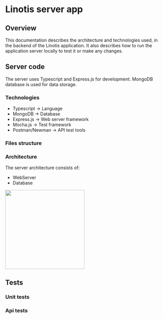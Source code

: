 # Linotis server app
## Overview
This documentation describes the architecture and technologies used, in the backend of the Linotis application. It also describes how to run the application server locally to test it or make any changes.
## Server code
The server uses Typescript and Express.js for development. MongoDB database is used for data storage.
### Technologies
- Typescript -> Language
- MongoDB -> Database
- Express.js -> Web server framework
- Mocha.js -> Test framework
- Postman/Newman -> API test tools
### Files structure
### Architecture
The server architecture consists of:
- WebServer
- Database

<a href="#"><img src="https://github.com/Linotis/linotis-docs/blob/main/back-arch.png" style="width: 250px"/></a><br />

## Tests
### Unit tests
### Api tests
